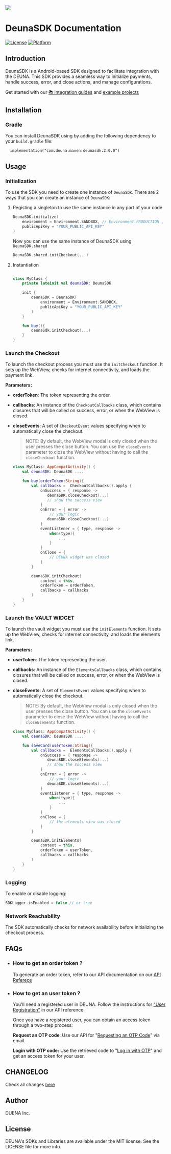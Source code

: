 ![](https://d-una-one.s3.us-east-2.amazonaws.com/gestionado_por_d-una.png)
# DeunaSDK Documentation
[![License](https://img.shields.io/github/license/deuna-developers/deuna-sdk-ios?style=flat-square)](https://github.com/deuna-developers/deuna-sdk-io/LICENSE)
[![Platform](https://img.shields.io/badge/platform-ios-blue?style=flat-square)](https://github.com/deuna-developers/deuna-sdk-ios#)

## Introduction

DeunaSDK is a Android-based SDK designed to facilitate integration with the DEUNA. This SDK provides a seamless way to initialize payments, handle success, error, and close actions, and manage configurations.

Get started with our [📚 integration guides](https://docs.deuna.com/docs/integraciones-del-android-sdk) and [example projects](https://github.com/DUNA-E-Commmerce/deuna-sdk-android/tree/master/examples/basic-integration)



## Installation

### Gradle

You can install DeunaSDK using by adding the following dependency to your `build.gradle` file:

  ```
    implementation("com.deuna.maven:deunasdk:2.0.0")
  ```

## Usage


### Initialization

To use the SDK you need to create one instance of `DeunaSDK`. There are 2 ways that you can create an instance of `DeunaSDK`:

1. Registing a singleton to use the same instance in any part of your code

    ```kotlin
    DeunaSDK.initialize(
        environment = Environment.SANDBOX, // Environment.PRODUCTION , etc
        publicApiKey = "YOUR_PUBLIC_API_KEY"
    )
    ```
    Now you can use the same instance of DeunaSDK using `DeunaSDK.shared`

    ```kotlin
    DeunaSDK.shared.initCheckout(...)
    ```

2. Instantiation

    ```kotlin

    class MyClass {
        private lateinit val deunaSDK: DeunaSDK
    
        init {
            deunaSDK = DeunaSDK(
                environment = Environment.SANDBOX,
                publicApiKey = "YOUR_PUBLIC_API_KEY"
            )
        }

        fun buy(){
            deunaSdk.initCheckout(...)
        }
    }

    ```

### Launch the Checkout

To launch the checkout process you must use the `initCheckout` function. It sets up the WebView, checks for internet connectivity, and loads the payment link.

**Parameters:**
-   **orderToken**: The token representing the order.
-   **callbacks**: An instance of the `CheckoutCallbacks` class, which contains closures that will be called on success, error, or when the WebView is closed.
-   **closeEvents**: A set of `CheckoutEvent` values specifying when to automatically close the checkout.

    > NOTE: By default, the WebView modal is only closed when the user presses the close button. You can use the `closeEvents` parameter to close the WebView without having to call the `closeCheckout` function.

    ```kotlin
    class MyClass: AppCompatActivity() {
        val deunaSDK: DeunaSDK ....

        fun buy(orderToken:String){
            val callbacks =  CheckoutCallbacks().apply {
                onSuccess = { response ->
                   deunaSDK.closeCheckout(...)
                   // show the success view
                }
                onError = { error ->
                    // your logic
                   deunaSDK.closeCheckout(...)
                }
                eventListener = { type, response ->
                    when(type){
                        ...
                    }
                }
                onClose = {
                    // DEUNA widget was closed
                }
            }

            deunaSDK.initCheckout(
                context = this,
                orderToken = orderToken,
                callbacks = callbacks
            )
        }
    }
    ```


### Launch the VAULT WIDGET

To launch the vault widget you must use the `initElements` function. It sets up the WebView, checks for internet connectivity, and loads the elements link.

**Parameters:**
-   **userToken**: The token representing the user.
-   **callbacks**: An instance of the `ElementsCallbacks` class, which contains closures that will be called on success, error, or when the WebView is closed.
-   **closeEvents**: A set of `ElementsEvent` values specifying when to automatically close the checkout.

    > NOTE: By default, the WebView modal is only closed when the user presses the close button. You can use the `closeEvents` parameter to close the WebView without having to call the `closeElements` function.

    ```kotlin
    class MyClass: AppCompatActivity() {
        val deunaSDK: DeunaSDK ....

        fun saveCard(userToken:String){
            val callbacks =  ElementsCallbacks().apply {
                onSuccess = { response ->
                   deunaSDK.closeElements(...)
                   // show the success view
                }
                onError = { error ->
                    // your logic
                   deunaSDK.closeElements(...)
                }
                eventListener = { type, response ->
                    when(type){
                        ...
                    }
                }
                onClose = {
                    // the elements view was closed
                }
            }

            deunaSDK.initElements(
                context = this,
                orderToken = userToken,
                callbacks = callbacks
            )
        }
    }
    ```

### Logging
To enable or disable logging:
```kotlin
SDKLogger.isEnabled = false // or true
```


### Network Reachability
The SDK automatically checks for network availability before initializing the checkout process.



## FAQs
* ### How to get an **order token** ?
    To generate an order token, refer to our API documentation on our [API Referece](https://docs.deuna.com/reference/order_token)

* ### How to get an **user token** ?
    You'll need a registered user in DEUNA. Follow the instructions for ["User Registration"](https://docs.deuna.com/reference/users-register) in our API reference.

    Once you have a registered user, you can obtain an access token through a two-step process:

    **Request an OTP code**: Use our API for "[Requesting an OTP Code](https://docs.deuna.com/reference/request-otp)" via email.

    **Login with OTP code:** Use the retrieved code to "[Log in with OTP](https://docs.deuna.com/reference/login-with-otp)" and get an access token for your user.




## CHANGELOG
Check all changes [here](https://github.com/DUNA-E-Commmerce/deuna-sdk-android/blob/master/CHANGELOG.md)

## Author
DUENA Inc.

## License
DEUNA's SDKs and Libraries are available under the MIT license. See the LICENSE file for more info.
